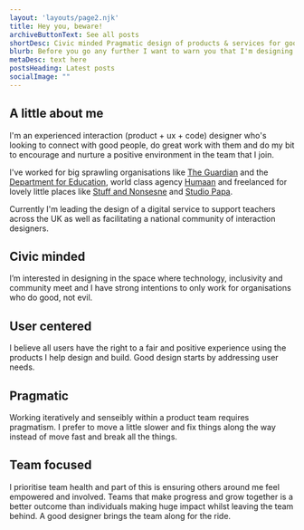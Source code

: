 ```yaml
---
layout: 'layouts/page2.njk'
title: Hey you, beware!
archiveButtonText: See all posts
shortDesc: Civic minded Pragmatic design of products & services for good, not evil*
blurb: Before you go any further I want to warn you that I'm designing and building this site in the open.<br><br>Why? Because I want to to share it with you, and if I wait until I'm finished you'll never see it! Tread wearily my friend and don't mind the less polished and buggy bits.
metaDesc: text here
postsHeading: Latest posts
socialImage: ""
---
```


## A little about me

I'm an experienced interaction (product + ux + code) designer who's looking to connect with good people, do great work with them and do my bit to encourage and nurture a positive environment in the team that I join.

I've worked for big sprawling organisations like [The Guardian](https://www.theguardian.com/uk) and the [Department for Education](https://www.gov.uk/government/organisations/department-for-education), world class agency [Humaan](http://humaan.com/) and freelanced for lovely little places like [Stuff and Nonsesne](https://stuffandnonsense.co.uk/) and [Studio Papa](https://studiopapa.com.au/).

Currently I'm leading the design of a digital service to support teachers across the UK as well as facilitating a national community of interaction designers.

## Civic minded

I’m interested in designing in the space where technology, inclusivity and community meet and I have strong intentions to only work for organisations who do good, not evil. 

## User centered

I believe all users have the right to a fair and positive experience using the products I help design and build. Good design starts by addressing user needs.

## Pragmatic

Working iteratively and senseibly within a product team requires pragmatism. I prefer to move a little slower and fix things along the way instead of move fast and break all the things.

## Team focused

I prioritise team health and part of this is ensuring others around me feel empowered and involved. Teams that make progress and grow together is a better outcome than individuals making huge impact whilst leaving the team behind. A good designer brings the team along for the ride.


